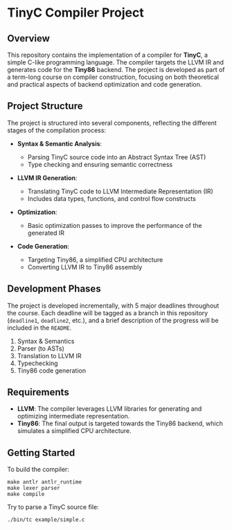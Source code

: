 # TinyC Compiler Project

## Overview

This repository contains the implementation of a compiler for **TinyC**, a simple C-like programming language.
The compiler targets the LLVM IR and generates code for the **Tiny86** backend.
The project is developed as part of a term-long course on compiler construction, focusing on both theoretical and practical aspects of backend optimization and code generation.

## Project Structure

The project is structured into several components, reflecting the different stages of the compilation process:

- **Syntax & Semantic Analysis**:
    - Parsing TinyC source code into an Abstract Syntax Tree (AST)
    - Type checking and ensuring semantic correctness

- **LLVM IR Generation**:
    - Translating TinyC code to LLVM Intermediate Representation (IR)
    - Includes data types, functions, and control flow constructs

- **Optimization**:
    - Basic optimization passes to improve the performance of the generated IR

- **Code Generation**:
    - Targeting Tiny86, a simplified CPU architecture
    - Converting LLVM IR to Tiny86 assembly

## Development Phases

The project is developed incrementally, with 5 major deadlines throughout the course.
Each deadline will be tagged as a branch in this repository (`deadline1`, `deadline2`, etc.),
and a brief description of the progress will be included in the `README`.

1. Syntax & Semantics
2. Parser (to ASTs)
3. Translation to LLVM IR
4. Typechecking
5. Tiny86 code generation

## Requirements

- **LLVM**: The compiler leverages LLVM libraries for generating and optimizing intermediate representation.
- **Tiny86**: The final output is targeted towards the Tiny86 backend, which simulates a simplified CPU architecture.

## Getting Started

To build the compiler:

```shell
make antlr antlr_runtime
make lexer parser
make compile
```

Try to parse a TinyC source file:

```shell
./bin/tc example/simple.c
```
